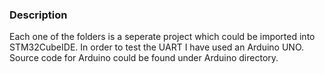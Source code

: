 ### Description
Each one of the folders is a seperate project which could be imported into STM32CubeIDE.
In order to test the UART I have used an Arduino UNO. Source code for Arduino could be found under Arduino directory.
